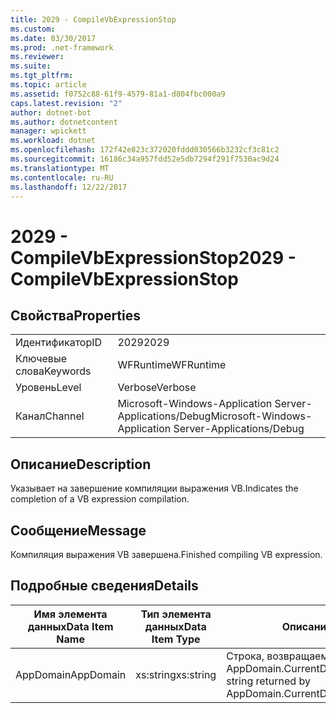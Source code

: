```yaml
---
title: 2029 - CompileVbExpressionStop
ms.custom: 
ms.date: 03/30/2017
ms.prod: .net-framework
ms.reviewer: 
ms.suite: 
ms.tgt_pltfrm: 
ms.topic: article
ms.assetid: f0752c88-61f9-4579-81a1-d804fbc000a9
caps.latest.revision: "2"
author: dotnet-bot
ms.author: dotnetcontent
manager: wpickett
ms.workload: dotnet
ms.openlocfilehash: 172f42e823c372020fddd030566b3232cf3c81c2
ms.sourcegitcommit: 16186c34a957fdd52e5db7294f291f7530ac9d24
ms.translationtype: MT
ms.contentlocale: ru-RU
ms.lasthandoff: 12/22/2017
---
```

# <a name="2029---compilevbexpressionstop"></a><span data-ttu-id="bf15b-102">2029 - CompileVbExpressionStop</span><span class="sxs-lookup"><span data-stu-id="bf15b-102">2029 - CompileVbExpressionStop</span></span>
## <a name="properties"></a><span data-ttu-id="bf15b-103">Свойства</span><span class="sxs-lookup"><span data-stu-id="bf15b-103">Properties</span></span>  
  
|||  
|-|-|  
|<span data-ttu-id="bf15b-104">Идентификатор</span><span class="sxs-lookup"><span data-stu-id="bf15b-104">ID</span></span>|<span data-ttu-id="bf15b-105">2029</span><span class="sxs-lookup"><span data-stu-id="bf15b-105">2029</span></span>|  
|<span data-ttu-id="bf15b-106">Ключевые слова</span><span class="sxs-lookup"><span data-stu-id="bf15b-106">Keywords</span></span>|<span data-ttu-id="bf15b-107">WFRuntime</span><span class="sxs-lookup"><span data-stu-id="bf15b-107">WFRuntime</span></span>|  
|<span data-ttu-id="bf15b-108">Уровень</span><span class="sxs-lookup"><span data-stu-id="bf15b-108">Level</span></span>|<span data-ttu-id="bf15b-109">Verbose</span><span class="sxs-lookup"><span data-stu-id="bf15b-109">Verbose</span></span>|  
|<span data-ttu-id="bf15b-110">Канал</span><span class="sxs-lookup"><span data-stu-id="bf15b-110">Channel</span></span>|<span data-ttu-id="bf15b-111">Microsoft-Windows-Application Server-Applications/Debug</span><span class="sxs-lookup"><span data-stu-id="bf15b-111">Microsoft-Windows-Application Server-Applications/Debug</span></span>|  
  
## <a name="description"></a><span data-ttu-id="bf15b-112">Описание</span><span class="sxs-lookup"><span data-stu-id="bf15b-112">Description</span></span>  
 <span data-ttu-id="bf15b-113">Указывает на завершение компиляции выражения VB.</span><span class="sxs-lookup"><span data-stu-id="bf15b-113">Indicates the completion of a VB expression compilation.</span></span>  
  
## <a name="message"></a><span data-ttu-id="bf15b-114">Сообщение</span><span class="sxs-lookup"><span data-stu-id="bf15b-114">Message</span></span>  
 <span data-ttu-id="bf15b-115">Компиляция выражения VB завершена.</span><span class="sxs-lookup"><span data-stu-id="bf15b-115">Finished compiling VB expression.</span></span>  
  
## <a name="details"></a><span data-ttu-id="bf15b-116">Подробные сведения</span><span class="sxs-lookup"><span data-stu-id="bf15b-116">Details</span></span>  
  
|<span data-ttu-id="bf15b-117">Имя элемента данных</span><span class="sxs-lookup"><span data-stu-id="bf15b-117">Data Item Name</span></span>|<span data-ttu-id="bf15b-118">Тип элемента данных</span><span class="sxs-lookup"><span data-stu-id="bf15b-118">Data Item Type</span></span>|<span data-ttu-id="bf15b-119">Описание</span><span class="sxs-lookup"><span data-stu-id="bf15b-119">Description</span></span>|  
|--------------------|--------------------|-----------------|  
|<span data-ttu-id="bf15b-120">AppDomain</span><span class="sxs-lookup"><span data-stu-id="bf15b-120">AppDomain</span></span>|<span data-ttu-id="bf15b-121">xs:string</span><span class="sxs-lookup"><span data-stu-id="bf15b-121">xs:string</span></span>|<span data-ttu-id="bf15b-122">Строка, возвращаемая AppDomain.CurrentDomain.FriendlyName.</span><span class="sxs-lookup"><span data-stu-id="bf15b-122">The string returned by AppDomain.CurrentDomain.FriendlyName.</span></span>|
